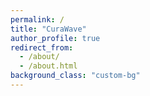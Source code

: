 ```yaml
---
permalink: /
title: "CuraWave"
author_profile: true
redirect_from: 
  - /about/
  - /about.html
background_class: "custom-bg"
---
```

<body class="{{ page.background_class }}">
